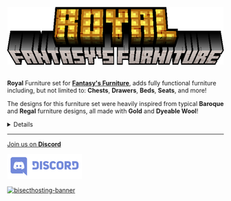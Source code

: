 <center><img src="https://raw.githubusercontent.com/ApexStudios-Dev/.github/refs/heads/master/assets/minecraft/fantasyfurniture_royal/banner.png" alt="mod-logo" width="511" height="134"></center>

<br>

**Royal** Furniture set for [**Fantasy's Furniture**](https://modrinth.com/mod/fantasy-furniture), adds fully functional furniture including, but not limited to: **Chests**, **Drawers**, **Beds**, **Seats**, and more!

The designs for this furniture set were heavily inspired from typical **Baroque** and **Regal** furniture designs, all made with **Gold** and **Dyeable Wool**!

<details>

In order to craft the **Royal Bricks**/**Royal Wool** you must input **#minecraft:stone_crafting_materials**/**#minecraft:wool**.

![bricks-stonecutter](https://raw.githubusercontent.com/ApexStudios-Dev/.github/refs/heads/master/assets/minecraft/fantasyfurniture_royal/stonecutter_bricks.png)
![wool-stonecutter](https://raw.githubusercontent.com/ApexStudios-Dev/.github/refs/heads/master/assets/minecraft/fantasyfurniture_royal/stonecutter_wool.png)

In order to craft the **Royal** furniture blocks you must input **#fantasyfurniture:binding_agent**, **Royal Bricks** and **Royal Wool** into the **Furniture Station**

![furniture-station](https://raw.githubusercontent.com/ApexStudios-Dev/.github/refs/heads/master/assets/minecraft/fantasyfurniture_royal/furniture_station.png)

</details>

---

[Join us on **Discord**](https://discord.apexstudios.dev/)

[<img src="https://raw.githubusercontent.com/ApexStudios-Dev/.github/refs/heads/master/assets/third_party/discord_banner.svg" alt="discord-banner" width="174" height="59">](https://discord.apexstudios.dev/)

[![bisecthosting-banner](https://www.bisecthosting.com/partners/custom-banners/f4d8198a-6c2a-4d86-8d74-1977589e8ef7.webp)](https://www.bisecthosting.com/apexstudios)

